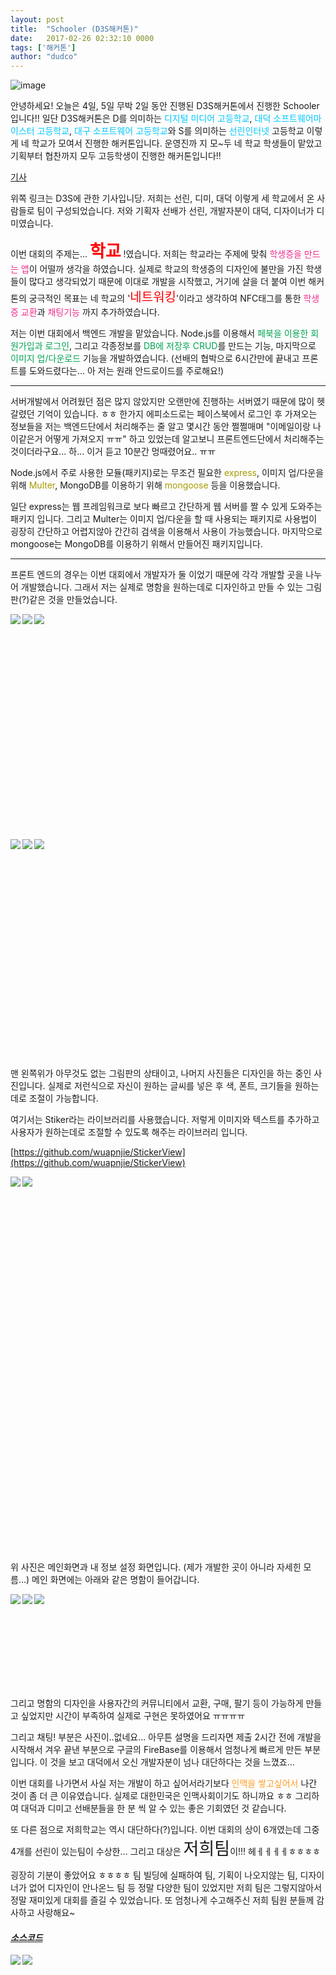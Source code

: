 ```yaml
---
layout: post
title:  "Schooler (D3S해커톤)"
date:   2017-02-26 02:32:10 0000
tags: ['해커톤']
author: "dudco"
---
```


![image](http://postfiles15.naver.net/MjAxNzAyMDlfODAg/MDAxNDg2NjE2MDcxODg1.wVqkiZWiAOK1dp8X6gFohAREOAnuzCV6aqFcNnzMPUkg.a2_dt6ZYf2AYRDZYfJr4EGaKIoAJgZmodR4bJ9tTg54g.JPEG.dudco1129/KakaoTalk_Photo_2017-02-09-13-06-20-14.jpeg?type=w773)

안녕하세요! 오늘은 4일, 5일 무박 2일 동안 진행된 D3S해커톤에서 진행한 Schooler 입니다!!
일단 D3S해커톤은 D를 의미하는 <span style="color: #00c8ff;">디지털 미디어 고등학교</span>, <span style="color: #00c8ff;">대덕 소프트웨어마이스터 고등학교</span>, <span style="color: #00c8ff;">대구 소프트웨어 고등학교</span>와 S를 의미하는 <span style="color: #00c8ff;">선린인터넷</span> 고등학교 이렇게 네 학교가 모여서 진행한 해커톤입니다. 운영진까
지 모~두 네 학교 학생들이 맡았고 기획부터 협찬까지 모두 고등학생이 진행한
해커톤입니다!!

[기사](http://dthumb.phinf.naver.net/?src=%22http%3A%2F%2Ft1.daumcdn.net%2Fnews%2F201702%2F05%2Fetimesi%2F20170205151303243moug.jpg%22&type=ff500_300)

위쪽 링크는 D3S에 관한 기사입니당.
저희는 선린, 디미, 대덕 이렇게 세 학교에서 온 사람들로 팀이 구성되었습니다.
저와 기획자 선배가 선린, 개발자분이 대덕, 디자이너가 디미였습니다.

<p>이번 대회의 주제는... <span style="color: red; font-size: 27px; font-weight: bold;">학교</span> !였습니다.
저희는 학교라는 주제에 맞춰 <span style="color: #f02c8c">학생증을 만드는 앱</span>이 어떨까 생각을 하였습니다. 실제로 학교의 학생증의 디자인에 불만을 가진 학생들이 많다고 생각되었기 때문에 이대로 개발을 시작했고, 거기에 살을 더 붙여 이번 해커톤의 궁극적인 목표는 네 학교의 '<span style="color: red; font-size: 20px">네트워킹</span>'이라고 생각하여 NFC태그를 통한 <span style="color: #f02c8c">학생증 교환</span>과 <span style="color: #f02c8c">채팅기능</span> 까지 추가하였습니다.</p>



저는 이번 대회에서 백엔드 개발을 맡았습니다.
Node.js를 이용해서 <span style="color: rgb(0, 163, 80)">페북을 이용한 회원가입과 로그인</span>, 그리고 각종정보를 <span style="color: rgb(0, 163, 80)">DB에 저장후 CRUD</span>를 만드는 기능, 마지막으로 <span style="color: rgb(0, 163, 80)">이미지 업/다운로드</span> 기능을 개발하였습니다.
(선배의 협박으로 6시간만에 끝내고 프론트를 도와드렸다는... 아 저는 원래 안드로이드를 주로해요!)

***

서버개발에서 어려웠던 점은 많지 않았지만
오랜만에 진행하는 서버였기 때문에 많이 헷갈렸던 기억이 있습니다. ㅎㅎ
한가지 에피소드로는 페이스북에서 로그인 후 가져오는 정보들을 저는 백엔드단에서 처리해주는 줄 알고 몇시간 동안 쩔쩔매며 "이메일이랑 나이같은거 어떻게 가져오지 ㅠㅠ" 하고 있었는데 알고보니 프론트엔드단에서 처리해주는 것이더라구요... 하... 이거 듣고 10분간 멍때렸어요.. ㅠㅠ

Node.js에서 주로 사용한 모듈(패키지)로는 무조건 필요한 <span style="color: rgb(167, 154, 0)">express</span>,
이미지 업/다운을 위해 <span style="color: rgb(167, 154, 0)">Multer</span>,
MongoDB를 이용하기 위해 <span style="color: rgb(167, 154, 0)">mongoose</span>
등을 이용했습니다.

일단 express는 웹 프레임워크로 보다 빠르고 간단하게 웹 서버를 짤 수 있게 도와주는 패키지 입니다.
그리고 Multer는 이미지 업/다운을 할 때 사용되는 패키지로 사용법이 굉장히 간단하고 어렵지않아
간간히 검색을 이용해서 사용이 가능했습니다.
마지막으로 mongoose는 MongoDB를 이용하기 위해서 만들어진 패키지입니다.

***

프론트 엔드의 경우는 이번 대회에서 개발자가 둘 이었기 때문에 각각 개발할 곳을 나누어
개발했습니다.
그래서 저는 실제로 명함을 원하는데로 디자인하고 만들 수 있는 그림판(?)같은 것을 만들었습니다.

<div style="display: flex; width: 33%; height: 350px; margin-bottom: 10px;">
<img src="http://postfiles11.naver.net/MjAxNzAyMDlfMjk0/MDAxNDg2NjE1MDk0ODI3.U8rwMPQclUrcv85-wDqFnPDFj_8SE03YNgg_5TzCIyUg.hEICV4to7A8IYjbxevQCjuDEBcjv60_RbqPS3Kp_q3Ig.PNG.dudco1129/KakaoTalk_Photo_2017-02-09-13-35-11.png?type=w773" style="margin-right: 3px; width: auto; height: auto"/>
<img src="http://postfiles4.naver.net/MjAxNzAyMDlfMjgg/MDAxNDg2NjE1MTA1NzE1.Pf7IKyhvhiR7kdxDWvrfMyy89m413xVRfnbql-EIj4Ag.Pqd7iMd6fCANH6-PtvN9VYUuQMwPyeHSePOGbLOLunkg.JPEG.dudco1129/KakaoTalk_Photo_2017-02-09-13-35-50-1.jpeg?type=w773" style="margin-right: 3px; width: auto; height: auto;"/>
<img src="http://postfiles14.naver.net/MjAxNzAyMDlfMTUw/MDAxNDg2NjE1MTA1MDk1.dZkXmBqpLo5B9yFPeN43zNl2b6IXJvhmWz9NcJOCvsgg.dw7glrgKUl0KhoEkTuvw0P7UOR8Dh0scGIaM89HB6p0g.JPEG.dudco1129/KakaoTalk_Photo_2017-02-09-13-35-50-2.jpeg?type=w773" style=" width: auto; height: auto;"/>
</div>

<div style="display: flex; width: 33%; height: 350px;">
<img src="http://postfiles5.naver.net/MjAxNzAyMDlfMjg3/MDAxNDg2NjE1MTA1NDQ0.XV_SqiGNoprqKPKz5p6e0648-Mfwd8isuPv0tT6iKLUg.qKFPO5oylUBAUyE-lGoADgDMhumK3rX-r9WTEMpgFysg.JPEG.dudco1129/KakaoTalk_Photo_2017-02-09-13-35-50-3.jpeg?type=w773" style="margin-right: 3px; width: auto; height: auto"/>
<img src="http://postfiles7.naver.net/MjAxNzAyMDlfMTUx/MDAxNDg2NjE1MTA1MTk1.GaY7O_AjhTSG38mufURE6IrjMfdBIm07lafppa-ukFwg.ntnXY7xXJzgMYS4kLwlwNKEQZ_PCxXHgSCg1NHO00Aog.JPEG.dudco1129/KakaoTalk_Photo_2017-02-09-13-35-50-4.jpeg?type=w773" style="margin-right: 3px; width: auto; height: auto;"/>
<img src="http://postfiles1.naver.net/MjAxNzAyMDlfMTAw/MDAxNDg2NjE1MTA1NTU5.7ahN_C6_GpP5DrRWzDpN3wwOKZfnxzbU7WIXRXUZ3Q4g.TBzKtq529Rf3Mq44INe7zhWh_bVs5KQtae6TsRtunMwg.JPEG.dudco1129/KakaoTalk_Photo_2017-02-09-13-35-50-5.jpeg?type=w773" style=" width: auto; height: auto;"/>
</div>

맨 왼쪽위가 아무것도 없는 그림판의 상태이고, 나머지 사진들은 디자인을 하는 중인 사진입니다. 실제로 저런식으로 자신이 원하는 글씨를 넣은 후 색, 폰트, 크기들을 원하는 데로 조절이 가능합니다.

여기서는 Stiker라는 라이브러리를 사용했습니다.
저렇게 이미지와 텍스트를 추가하고 사용자가 원하는데로 조절할 수 있도록 해주는 라이브러리 입니다.

[https://github.com/wuapnjie/StickerView](https://github.com/wuapnjie/StickerView)


<div style="display: flex; width: 50%; height: 600px;">
<img src="http://postfiles4.naver.net/MjAxNzAyMDlfNzgg/MDAxNDg2NjE1NDEzMzY4.5z6boOOVrbMLfmW3pOpBF4JDklGzDyq9RXwKDMKWMNUg.aCjtv60mY0qjr0l3bjDopAvc1U9mdH0aZOr2kMRyPZ4g.JPEG.dudco1129/KakaoTalk_Photo_2017-02-09-13-06-20-4.jpeg?type=w773" style="margin-right: 3px; width: auto; height: auto"/>
<img src="http://postfiles4.naver.net/MjAxNzAyMDlfMTQ2/MDAxNDg2NjE1NDAzNzQ0.xf-S4uRvc2XyqbRhQi6hmdRPsvR3SEGk0HQ9pqM9Llog.rZosD2DiXidh-nf1VBLMDa4M-Wdf8TQJW0bCEunxDSwg.PNG.dudco1129/KakaoTalk_Photo_2017-02-09-13-06-20-1.png?type=w773" style="margin-right: 3px; width: auto; height: auto;"/>
</div>

위 사진은 메인화면과 내 정보 설정 화면입니다.
(제가 개발한 곳이 아니라 자세힌 모름...)
메인 화면에는 아래와 같은 명함이 들어갑니다.


<div style="display: flex; width: 33%; height: 150px;">
<img src="http://postfiles13.naver.net/MjAxNzAyMDlfMjQ4/MDAxNDg2NjE1NDg0NTk4.o0BR1H7QZ35o7exHc2Y6baAOf0fjMJIZydM7D0k7Hr8g.TmG0gQH-nh2i8YcFhaT8A-mSIOIJycnGQX3AjzZBV14g.PNG.dudco1129/KakaoTalk_Photo_2017-02-09-13-06-20-8.png?type=w773" style="margin-right: 3px; width: auto; height: auto"/>
<img src="http://postfiles7.naver.net/MjAxNzAyMDlfMTU4/MDAxNDg2NjE1NDg0MDI0.kBk2bF942T6luNWuotOtuYLF08emMBV3iktIZAW1Xzkg.F6UhnnA9tvNh06AsATlxEg7IIumaPTdCWq1PGfdJwx0g.PNG.dudco1129/KakaoTalk_Photo_2017-02-09-13-06-20-11.png?type=w773" style="margin-right: 3px; width: auto; height: auto;"/>
<img src="http://postfiles13.naver.net/MjAxNzAyMDlfMjYz/MDAxNDg2NjE1NDg2MTA1.p7p3Tb_irPz2DdUvYOqTqPlOUe22QTT75kv9H77kL7gg.j-_gFx_7yd7l-lFNG1OZ7tADrHvwIn8jDNMzsHihYJwg.PNG.dudco1129/KakaoTalk_Photo_2017-02-09-13-06-20-12.png?type=w773" style=" width: auto; height: auto;"/>
</div>

그리고 명함의 디자인을 사용자간의 커뮤니티에서 교환, 구매, 팔기 등이 가능하게 만들고 싶었지만 시간이 부족하여 실제로 구현은 못하였어요 ㅠㅠㅠㅠ

그리고 채팅! 부분은 사진이..없네요...
아무튼 설명을 드리자면 제출 2시간 전에 개발을 시작해서 겨우 끝낸 부분으로
구글의 FireBase를 이용해서 엄청나게 빠르게 만든 부분입니다.
이 것을 보고 대덕에서 오신 개발자분이 넘나 대단하다는 것을 느꼈죠...

이번 대회를 나가면서 사실 저는 개발이 하고 싶어서라기보다
<span style="color: rgb(255, 156, 35);">인맥을 쌓고싶어서</span> 나간 것이 좀 더 큰 이유였습니다. 실제로 대한민국은 인맥사회이기도 하니까요 ㅎㅎ
그리하여 대덕과 디미고 선배분들을 한 분 씩 알 수 있는 좋은 기회였던 것 같습니다.

또 다른 점으로 저희학교는 역시 대단하다(?)입니다.
이번 대회의 상이 6개였는데 그중 4개를 선린이 있는팀이 수상한...
그리고 대상은 <span style="font-size: 27px">저희팀</span>이!!! 헤ㅔㅔㅔㅔㅎㅎㅎㅎ

굉장히 기분이 좋았어요 ㅎㅎㅎㅎ
팀 빌딩에 실패하여 팀, 기획이 나오지않는 팀, 디자이너가 없어 디자인이 안나온느 팀 등
정말 다양한 팀이 있었지만 저희 팀은 그렇지않아서 정말 재미있게 대회를 즐길 수 있었습니다.
또 엄청나게 수고해주신 저희 팀원 분들께 감사하고 사랑해요~

#### *[소스코드](https://github.com/dudco/2016_School_Iot)*

<div style="display: flex; width: 50%; height: 300px;">
<img src="http://postfiles2.naver.net/MjAxNzAyMDlfMTAz/MDAxNDg2NjE2MTY5MTU4.EUnlOjbj_B0MzCrF8EhdHruZThAx3wPMbUOWmrbKtqEg.7sTVMqZq9V1jSu8TF2hwQR3T3I65lknovI5CYf37MfYg.JPEG.dudco1129/16422612_962862823846805_7392970621408548938_o.jpg?type=w773" style="margin-right: 3px; width: auto; height: auto"/>
<img src="http://postfiles10.naver.net/MjAxNzAyMDlfMTk3/MDAxNDg2NjE2MTY5NjMw.dzzk8W-IQp7z1BpB6Ue3czw1DZtXD_PLJT4maBlhIu0g.tXAzXhXxefL0juPfbkSPSZcG2G7jEfTYDcjsycJFVWIg.JPEG.dudco1129/16587298_962861370513617_7659466880702575231_o.jpg?type=w773" style="margin-right: 3px; width: auto; height: auto;"/>
</div>
